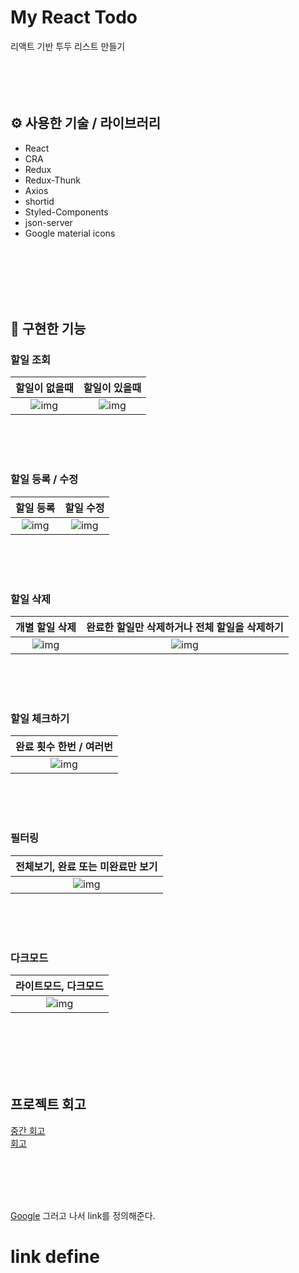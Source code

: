 # My React Todo
리액트 기반 투두 리스트 만들기
<br/>
<br/>
<br/>
<br/>
<br/>

## ⚙️ 사용한 기술 / 라이브러리
- React
- CRA
- Redux
- Redux-Thunk
- Axios
- shortid
- Styled-Components
- json-server
- Google material icons
<br/>
<br/>
<br/>
<br/>
<br/>

## 👀 구현한 기능
### 할일 조회
| 할일이 없을때 | 할일이 있을때 |
|:---:|:---:|
|![img](https://user-images.githubusercontent.com/87507011/231459145-813c4d04-31e3-4121-ae3a-e3d5de7175ad.png)|![img](https://user-images.githubusercontent.com/87507011/231459386-1b716ba7-6df9-453f-b955-3446cf6ac904.png)|
<br/>
<br/>
<br/>

### 할일 등록 / 수정
|할일 등록|할일 수정|
|:---:|:---:|
|![img](https://user-images.githubusercontent.com/87507011/231461789-456210f9-1253-4eb3-b5d5-a7d9a62678f4.gif)|![img](https://user-images.githubusercontent.com/87507011/231460027-ec1c0759-f37a-4607-9bf8-6fbf7aaca401.gif)|
<br/>
<br/>
<br/>

### 할일 삭제
|개별 할일 삭제|완료한 할일만 삭제하거나 전체 할일을 삭제하기|
|:---:|:---:|
|![img](https://user-images.githubusercontent.com/87507011/231460460-e0bbe8fd-cfcf-4c4b-8240-f7514c658881.gif)|![img](https://user-images.githubusercontent.com/87507011/231460478-841da8c8-c3dd-4fc2-8f2b-cd7f5d2a4503.gif)|
<br/>
<br/>
<br/>

### 할일 체크하기
|완료 횟수 한번 / 여러번|
|:---:|
|![img](https://user-images.githubusercontent.com/87507011/231460784-a0d30d00-0377-4cff-acf8-b088c97debb7.gif)|
<br/>
<br/>
<br/>

### 필터링
|전체보기, 완료 또는 미완료만 보기|
|:---:|
|![img](https://user-images.githubusercontent.com/87507011/231460801-22e38966-c630-453e-b097-668f90a988c9.gif)|
<br/>
<br/>
<br/>

### 다크모드
|라이트모드, 다크모드|
|:---:|
|![img](https://user-images.githubusercontent.com/87507011/231460813-163f70f1-424e-4d9f-be9b-6caf309e3c2c.gif)|
<br/>
<br/>
<br/>
<br/>
<br/>


## 프로젝트 회고
[중간 회고](https://1ncomparable.tistory.com/302)
<br/>
[회고](https://1ncomparable.tistory.com/303)

<br/>
<br/>
<br/>
<br/>

[Google][]
그러고 나서 link를 정의해준다.

# link define
[Google]: http://google.com/ 

